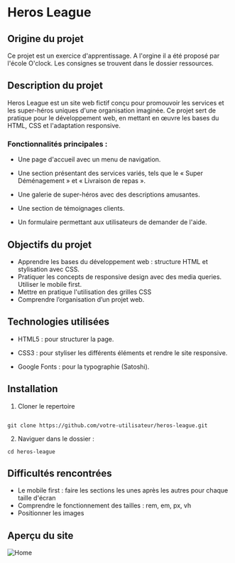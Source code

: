# Heros League

## Origine du projet

Ce projet est un exercice d'apprentissage. A l'orgine il a été proposé par l'école O'clock. Les consignes se trouvent dans le dossier ressources.

## Description du projet

Heros League est un site web fictif conçu pour promouvoir les services et les super-héros uniques d'une organisation imaginée. Ce projet sert de pratique pour le développement web, en mettant en œuvre les bases du HTML, CSS et l'adaptation responsive.

### Fonctionnalités principales :

- Une page d'accueil avec un menu de navigation.

- Une section présentant des services variés, tels que le « Super Déménagement » et « Livraison de repas ».

- Une galerie de super-héros avec des descriptions amusantes.

- Une section de témoignages clients.

- Un formulaire permettant aux utilisateurs de demander de l'aide.

## Objectifs du projet

- Apprendre les bases du développement web : structure HTML et stylisation avec CSS.
- Pratiquer les concepts de responsive design avec des media queries. Utiliser le mobile first.
- Mettre en pratique l'utilisation des grilles CSS
- Comprendre l’organisation d’un projet web.

## Technologies utilisées

- HTML5 : pour structurer la page.

- CSS3 : pour styliser les différents éléments et rendre le site responsive.

- Google Fonts : pour la typographie (Satoshi).

## Installation

1. Cloner le repertoire

```

git clone https://github.com/votre-utilisateur/heros-league.git

```

2. Naviguer dans le dossier :

```
cd heros-league
```

## Difficultés rencontrées

- Le mobile first : faire les sections les unes après les autres pour chaque taille d'écran
- Comprendre le fonctionnement des tailles : rem, em, px, vh
- Positionner les images

## Aperçu du site

![Home](./ressources/home.png)
